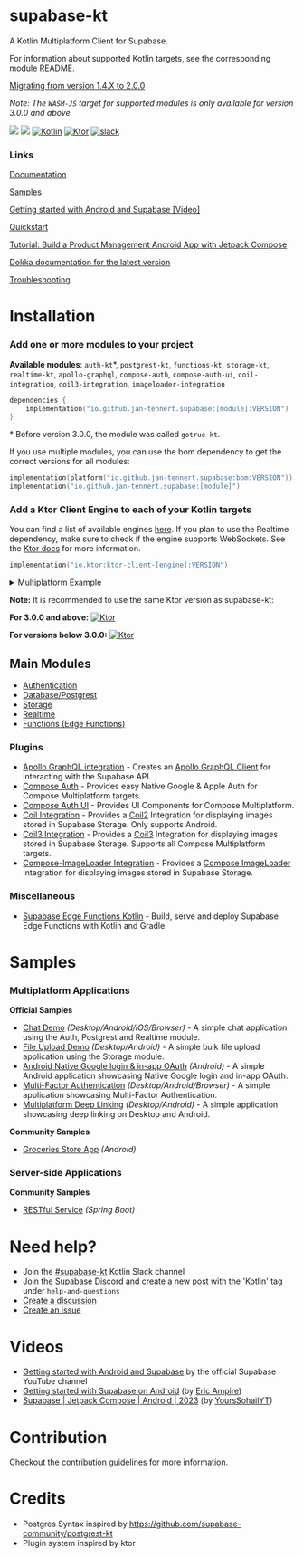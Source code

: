 # supabase-kt

A Kotlin Multiplatform Client for Supabase.

For information about supported Kotlin targets, see the corresponding module README.

[Migrating from version 1.4.X to 2.0.0](/MIGRATION.md)

*Note: The `WASM-JS` target for supported modules is only available for version 3.0.0 and above*

[![](https://img.shields.io/github/release/supabase-community/supabase-kt?label=stable)](https://github.com/supabase-community/supabase-kt/releases) 
[![](https://badgen.net/github/release/supabase-community/supabase-kt?label=prerelease)](https://central.sonatype.com/search?q=io.github.jan.supabase&smo=true) 
[![Kotlin](https://img.shields.io/badge/kotlin-2.0.20-blue.svg?logo=kotlin)](http://kotlinlang.org) 
[![Ktor](https://img.shields.io/badge/ktor-3.0.0--rc--1-blue)](https://ktor.io/)
[![slack](https://img.shields.io/badge/slack-%23supabase--kt-purple.svg?logo=slack)](https://kotlinlang.slack.com/archives/C06QXPC7064)

### Links

[Documentation](https://supabase.com/docs/reference/kotlin/introduction)

[Samples](#samples)

[Getting started with Android and Supabase [Video]](https://www.youtube.com/watch?v=_iXUVJ6HTHU)

[Quickstart](https://supabase.com/docs/guides/getting-started/quickstarts/kotlin)

[Tutorial: Build a Product Management Android App with Jetpack Compose](https://supabase.com/docs/guides/getting-started/tutorials/with-kotlin)

[Dokka documentation for the latest version](https://supabase-community.github.io/supabase-kt/)

[Troubleshooting](/TROUBLESHOOTING)

# Installation

### Add one or more modules to your project

**Available modules**: `auth-kt`*, `postgrest-kt`, `functions-kt`, 
`storage-kt`, `realtime-kt`, `apollo-graphql`, `compose-auth`, 
`compose-auth-ui`, `coil-integration`, `coil3-integration`, `imageloader-integration`

```kotlin
dependencies {
    implementation("io.github.jan-tennert.supabase:[module]:VERSION")
}
```

\* Before version 3.0.0, the module was called `gotrue-kt`.

If you use multiple modules, you can use the bom dependency to get the correct versions for all
modules:

```kotlin
implementation(platform("io.github.jan-tennert.supabase:bom:VERSION"))
implementation("io.github.jan-tennert.supabase:[module]")
```

### Add a Ktor Client Engine to each of your Kotlin targets

You can find a list of available engines [here](https://ktor.io/docs/http-client-engines.html).
If you plan to use the Realtime dependency, make sure to check if the engine supports WebSockets. See the [Ktor docs](https://ktor.io/docs/http-client-engines.html#limitations) for more information.


```kotlin
implementation("io.ktor:ktor-client-[engine]:VERSION")
```

<details>
<summary>Multiplatform Example</summary>

For targets: `jvm`, `android`, `js`, `ios`

```kotlin
val commonMain by getting {
    dependencies {
        //supabase modules
    }
}
val jvmMain by getting {
    dependencies {
        implementation("io.ktor:ktor-client-cio:KTOR_VERSION")
    }
}
val androidMain by getting {
    dependsOn(jvmMain)
}
val jsMain by getting {
    dependencies {
        implementation("io.ktor:ktor-client-js:KTOR_VERSION")
    }
}
val iosMain by getting {
    dependencies {
        implementation("io.ktor:ktor-client-darwin:KTOR_VERSION")
    }
}
```
</details>

**Note:** It is recommended to use the same Ktor version as supabase-kt:

__For 3.0.0 and above:__
[![Ktor](https://img.shields.io/badge/ktor-3.0.0--rc--1-blue)](https://ktor.io/)

__For versions below 3.0.0:__
[![Ktor](https://img.shields.io/badge/ktor-2.3.12-blue)](https://ktor.io/)

## Main Modules

- [Authentication](/Auth)
- [Database/Postgrest](/Postgrest)
- [Storage](/Storage)
- [Realtime](/Realtime)
- [Functions (Edge Functions)](/Functions)

### Plugins

- [Apollo GraphQL integration](/plugins/ApolloGraphQL) - Creates an [Apollo GraphQL Client](https://github.com/apollographql/apollo-kotlin) for interacting with the Supabase API.
- [Compose Auth](/plugins/ComposeAuth) - Provides easy Native Google & Apple Auth for Compose Multiplatform targets.
- [Compose Auth UI](/plugins/ComposeAuthUI) - Provides UI Components for Compose Multiplatform.
- [Coil Integration](/plugins/CoilIntegration) - Provides a [Coil2](https://github.com/coil-kt/coil) Integration for displaying images stored in Supabase Storage. Only supports Android.
- [Coil3 Integration](/plugins/Coil3Integration) - Provides a [Coil3](https://github.com/coil-kt/coil) Integration for displaying images stored in Supabase Storage. Supports all Compose Multiplatform targets.
- [Compose-ImageLoader Integration](/plugins/ImageLoaderIntegration) - Provides a [Compose ImageLoader](https://github.com/qdsfdhvh/compose-imageloader) Integration for displaying images stored in Supabase Storage.

### Miscellaneous
- [Supabase Edge Functions Kotlin](https://github.com/manriif/supabase-edge-functions-kt) - Build, serve and deploy Supabase Edge Functions with Kotlin and Gradle.

# Samples

### Multiplatform Applications

**Official Samples**

- [Chat Demo](/sample/chat-demo-mpp) *(Desktop/Android/iOS/Browser)* - A simple chat application using the Auth, Postgrest and Realtime module.
- [File Upload Demo](/sample/file-upload) *(Desktop/Android)* - A simple bulk file upload application using the Storage module.
- [Android Native Google login & in-app OAuth](https://github.com/supabase-community/supabase-kt/tree/master/demos/android-login) *(Android)* - A simple Android application showcasing Native Google login and in-app OAuth.
- [Multi-Factor Authentication](/sample/multi-factor-auth) *(Desktop/Android/Browser)* - A simple application showcasing Multi-Factor Authentication.
- [Multiplatform Deep Linking](https://github.com/supabase-community/supabase-kt/tree/master/demos/multiplatform-deeplinks) *(Desktop/Android)* - A simple application showcasing deep linking on Desktop and Android.

**Community Samples**

- [Groceries Store App](https://github.com/hieuwu/android-groceries-store) *(Android)*
 
### Server-side Applications

**Community Samples**

- [RESTful Service](https://github.com/hieuwu/supa-spring-kt) *(Spring Boot)*

# Need help?

- Join the [#supabase-kt](https://kotlinlang.slack.com/archives/C06QXPC7064) Kotlin Slack channel
- [Join the Supabase Discord](https://discord.supabase.com) and create a new post with the 'Kotlin' tag under `help-and-questions`
- [Create a discussion](https://github.com/supabase-community/supabase-kt/discussions/new/choose)
- [Create an issue](https://github.com/supabase-community/supabase-kt/issues/new/choose)

# Videos

- [Getting started with Android and Supabase](https://www.youtube.com/watch?v=_iXUVJ6HTHU) by the official Supabase YouTube channel
- [Getting started with Supabase on Android](https://www.youtube.com/watch?v=SGr73sWMX6w) (by [Eric Ampire](https://www.youtube.com/@eric-ampire))
- [Supabase | Jetpack Compose | Android | 2023](https://www.youtube.com/playlist?list=PL91kV_wdjTlcGQdcZzkuid094as5eUlwU) (by [YoursSohailYT](https://www.youtube.com/@YoursSohailYT))

# Contribution

Checkout the [contribution guidelines](/CONTRIBUTING.md) for more information.

# Credits

- Postgres Syntax inspired by https://github.com/supabase-community/postgrest-kt
- Plugin system inspired by ktor
